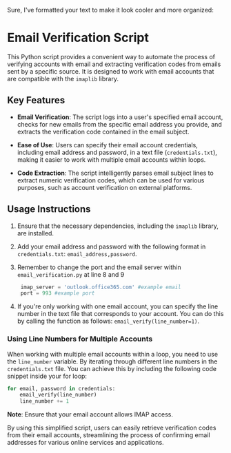 Sure, I've formatted your text to make it look cooler and more organized:

# Email Verification Script

This Python script provides a convenient way to automate the process of verifying accounts with email and extracting verification codes from emails sent by a specific source. It is designed to work with email accounts that are compatible with the `imaplib` library.

## Key Features

- **Email Verification**: The script logs into a user's specified email account, checks for new emails from the specific email address you provide, and extracts the verification code contained in the email subject.

- **Ease of Use**: Users can specify their email account credentials, including email address and password, in a text file (`credentials.txt`), making it easier to work with multiple email accounts within loops.

- **Code Extraction**: The script intelligently parses email subject lines to extract numeric verification codes, which can be used for various purposes, such as account verification on external platforms.

## Usage Instructions

1. Ensure that the necessary dependencies, including the `imaplib` library, are installed.

2. Add your email address and password with the following format in `credentials.txt`: `email_address,password`.

3. Remember to change the port and the email server within `email_verification.py` at line 8 and 9
   ```python
    imap_server = 'outlook.office365.com' #example email 
    port = 993 #example port
    ```

5. If you're only working with one email account, you can specify the line number in the text file that corresponds to your account. You can do this by calling the function as follows: `email_verify(line_number=1)`.

### Using Line Numbers for Multiple Accounts

When working with multiple email accounts within a loop, you need to use the `line_number` variable. By iterating through different line numbers in the `credentials.txt` file. You can achieve this by including the following code snippet inside your for loop:

```python
for email, password in credentials:
    email_verify(line_number)
    line_number += 1
```

**Note**: Ensure that your email account allows IMAP access.

By using this simplified script, users can easily retrieve verification codes from their email accounts, streamlining the process of confirming email addresses for various online services and applications.
